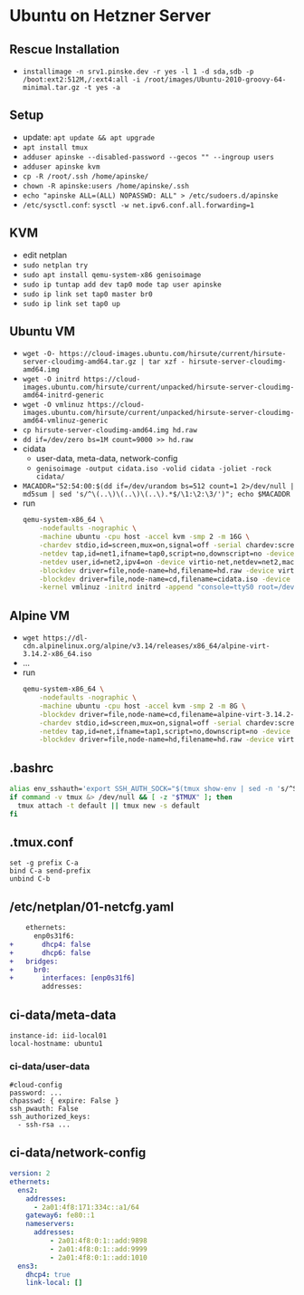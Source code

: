 # Ubuntu on Hetzner Server
## Rescue Installation
* `installimage -n srv1.pinske.dev -r yes -l 1 -d sda,sdb -p /boot:ext2:512M,/:ext4:all -i /root/images/Ubuntu-2010-groovy-64-minimal.tar.gz -t yes -a`

## Setup
* update: `apt update && apt upgrade`
* `apt install tmux`
* `adduser apinske --disabled-password --gecos "" --ingroup users`
* `adduser apinske kvm`
* `cp -R /root/.ssh /home/apinske/`
* `chown -R apinske:users /home/apinske/.ssh`
* `echo "apinske ALL=(ALL) NOPASSWD: ALL" > /etc/sudoers.d/apinske`
* `/etc/sysctl.conf`: `sysctl -w net.ipv6.conf.all.forwarding=1`

## KVM
* edit netplan
* `sudo netplan try`
* `sudo apt install qemu-system-x86 genisoimage`
* `sudo ip tuntap add dev tap0 mode tap user apinske`
* `sudo ip link set tap0 master br0`
* `sudo ip link set tap0 up`

## Ubuntu VM
*  `wget -O- https://cloud-images.ubuntu.com/hirsute/current/hirsute-server-cloudimg-amd64.tar.gz | tar xzf - hirsute-server-cloudimg-amd64.img`
*  `wget -O initrd https://cloud-images.ubuntu.com/hirsute/current/unpacked/hirsute-server-cloudimg-amd64-initrd-generic`
*  `wget -O vmlinuz https://cloud-images.ubuntu.com/hirsute/current/unpacked/hirsute-server-cloudimg-amd64-vmlinuz-generic`
*  `cp hirsute-server-cloudimg-amd64.img hd.raw`
*  `dd if=/dev/zero bs=1M count=9000 >> hd.raw`
*  cidata
    * user-data, meta-data, network-config
    * `genisoimage -output cidata.iso -volid cidata -joliet -rock cidata/`
* `MACADDR="52:54:00:$(dd if=/dev/urandom bs=512 count=1 2>/dev/null | md5sum | sed 's/^\(..\)\(..\)\(..\).*$/\1:\2:\3/')"; echo $MACADDR`
*  run
    ```sh
    qemu-system-x86_64 \
        -nodefaults -nographic \
        -machine ubuntu -cpu host -accel kvm -smp 2 -m 16G \
        -chardev stdio,id=screen,mux=on,signal=off -serial chardev:screen -mon screen \
        -netdev tap,id=net1,ifname=tap0,script=no,downscript=no -device virtio-net,netdev=net1,mac=<MACADDR> \
        -netdev user,id=net2,ipv4=on -device virtio-net,netdev=net2,mac=02:00:00:00:00:a1 \
        -blockdev driver=file,node-name=hd,filename=hd.raw -device virtio-blk,drive=hd \
        -blockdev driver=file,node-name=cd,filename=cidata.iso -device virtio-blk,drive=cd \
        -kernel vmlinuz -initrd initrd -append "console=ttyS0 root=/dev/vda"
    ```

## Alpine VM
* `wget https://dl-cdn.alpinelinux.org/alpine/v3.14/releases/x86_64/alpine-virt-3.14.2-x86_64.iso`
* ...
*  run
    ```sh
    qemu-system-x86_64 \
        -nodefaults -nographic \
        -machine ubuntu -cpu host -accel kvm -smp 2 -m 8G \
        -blockdev driver=file,node-name=cd,filename=alpine-virt-3.14.2-x86_64.iso,read-only=on,force-share=on -device virtio-blk,drive=cd \
        -chardev stdio,id=screen,mux=on,signal=off -serial chardev:screen -mon screen \
        -netdev tap,id=net,ifname=tap1,script=no,downscript=no -device virtio-net,netdev=net \
        -blockdev driver=file,node-name=hd,filename=hd.raw -device virtio-blk,drive=hd
    ```

## .bashrc
```bash
alias env_sshauth='export SSH_AUTH_SOCK="$(tmux show-env | sed -n 's/^SSH_AUTH_SOCK=//p')"'
if command -v tmux &> /dev/null && [ -z "$TMUX" ]; then
  tmux attach -t default || tmux new -s default
fi
```

## .tmux.conf
```
set -g prefix C-a
bind C-a send-prefix
unbind C-b
```

## /etc/netplan/01-netcfg.yaml
```diff
    ethernets:
      enp0s31f6: 
+       dhcp4: false
+       dhcp6: false
+   bridges:
+     br0:
+       interfaces: [enp0s31f6]
        addresses:
```

## ci-data/meta-data
```
instance-id: iid-local01
local-hostname: ubuntu1
```

### ci-data/user-data
```
#cloud-config
password: ...
chpasswd: { expire: False }
ssh_pwauth: False
ssh_authorized_keys:
  - ssh-rsa ...
```

## ci-data/network-config
```yaml
version: 2
ethernets:
  ens2:
    addresses:
      - 2a01:4f8:171:334c::a1/64
    gateway6: fe80::1
    nameservers:
      addresses:
          - 2a01:4f8:0:1::add:9898
          - 2a01:4f8:0:1::add:9999
          - 2a01:4f8:0:1::add:1010
  ens3:
    dhcp4: true
    link-local: []
```
